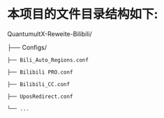 # 本项目的文件目录结构如下:

QuantumultX-Reweite-Bilibili/

├── Configs/

    ├── Bili_Auto_Regions.conf

    ├── Bilibili PRO.conf

    ├── Bilibili_CC.conf

    ├── UposRedirect.conf

    └── ...
